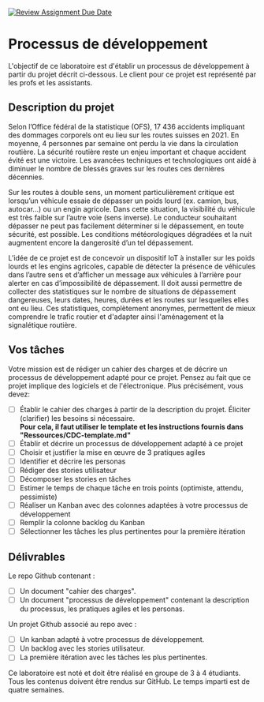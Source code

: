 [![Review Assignment Due Date](https://classroom.github.com/assets/deadline-readme-button-22041afd0340ce965d47ae6ef1cefeee28c7c493a6346c4f15d667ab976d596c.svg)](https://classroom.github.com/a/B1H1m1aj)
# Processus de développement

L'objectif de ce laboratoire est d'établir un processus de développement à partir du projet décrit ci-dessous.
Le client pour ce projet est représenté par les profs et les assistants.

## Description du projet

Selon l’Office fédéral de la statistique (OFS), 17 436 accidents impliquant des dommages corporels ont eu lieu sur les routes suisses en 2021. En moyenne, 4 personnes par semaine ont perdu la vie dans la circulation routière. La sécurité routière reste un enjeu important et chaque accident évité est une victoire. Les avancées techniques et technologiques ont aidé à diminuer le nombre de blessés graves sur les routes ces dernières décennies.

Sur les routes à double sens, un moment particulièrement critique est lorsqu’un véhicule essaie de dépasser un poids lourd (ex. camion, bus, autocar...) ou un engin agricole. Dans cette situation, la visibilité du véhicule est très faible sur l’autre voie (sens inverse). Le conducteur souhaitant dépasser ne peut pas facilement déterminer si le dépassement, en toute sécurité, est possible. Les conditions météorologiques dégradées et la nuit augmentent encore la dangerosité d’un tel dépassement.

L’idée de ce projet est de concevoir un dispositif IoT à installer sur les poids lourds et les engins agricoles, capable de détecter la présence de véhicules dans l’autre sens et d’afficher un message aux véhicules à l’arrière pour alerter en cas d’impossibilité de dépassement. Il doit aussi permettre de collecter des statistiques sur le nombre de situations de dépassement dangereuses, leurs dates, heures, durées et les routes sur lesquelles elles ont eu lieu. Ces statistiques, complètement anonymes, permettent de mieux comprendre le trafic routier et d'adapter ainsi l'aménagement et la signalétique routière.

## Vos tâches

Votre mission est de rédiger un cahier des charges et de décrire un processus de développement adapté pour ce projet. 
Pensez au fait que ce projet implique des logiciels et de l'électronique.
Plus précisément, vous devez:

- [ ] Établir le cahier des charges à partir de la description du projet. Éliciter (clarifier) les besoins si nécessaire. 
  <br>**Pour cela, il faut utiliser le template et les instructions fournis dans "Ressources/CDC-template.md"**
- [ ] Établir et décrire un processus de développement adapté à ce projet
- [ ] Choisir et justifier la mise en œuvre de 3 pratiques agiles
- [ ] Identifier et décrire les personas
- [ ] Rédiger des stories utilisateur
- [ ] Décomposer les stories en tâches
- [ ] Estimer le temps de chaque tâche en trois points (optimiste, attendu, pessimiste)
- [ ] Réaliser un Kanban avec des colonnes adaptées à votre processus de développement
- [ ] Remplir la colonne backlog du Kanban
- [ ] Sélectionner les tâches les plus pertinentes pour la première itération

## Délivrables

Le repo Github contenant :
- [ ] Un document "cahier des charges".
- [ ] Un document "processus de développement" contenant la description du processus, les pratiques agiles et les personas.

Un projet Github associé au repo avec :
- [ ] Un kanban adapté à votre processus de développement.
- [ ] Un backlog avec les stories utilisateur.
- [ ] La première itération avec les tâches les plus pertinentes.

Ce laboratoire est noté et doit être réalisé en groupe de 3 à 4 étudiants. Tous les contenus doivent être rendus sur GitHub. Le temps imparti est de quatre semaines.
